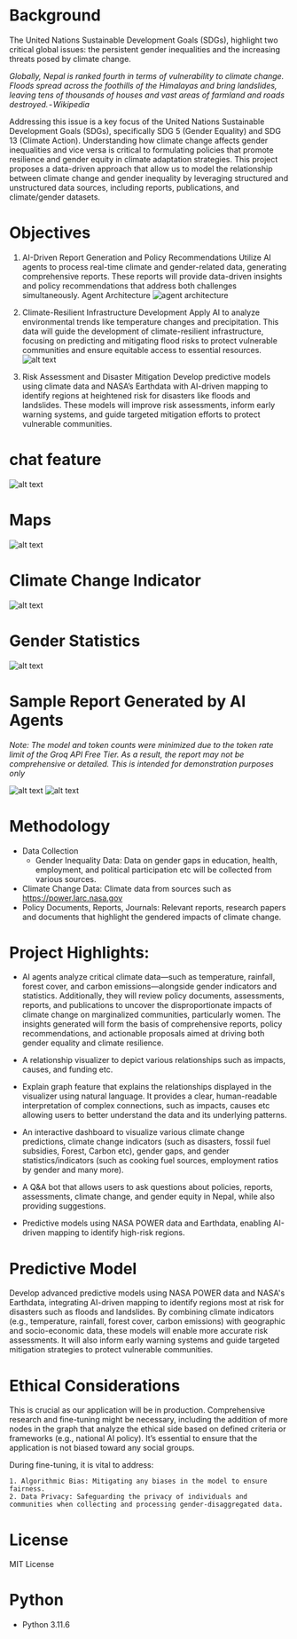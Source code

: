 # Background
The United Nations Sustainable Development Goals (SDGs), highlight two critical global issues: the persistent gender inequalities and the increasing threats posed by climate change. 

_Globally, Nepal is ranked fourth in terms of vulnerability to climate change. Floods spread across the foothills of the Himalayas and bring landslides, leaving tens of thousands of houses and vast areas of farmland and roads destroyed. - Wikipedia_

Addressing this issue is a key focus of the United Nations Sustainable Development Goals (SDGs), specifically SDG 5 (Gender Equality) and SDG 13 (Climate Action). Understanding how climate change affects gender inequalities and vice versa is critical to formulating policies that promote resilience and gender equity in climate adaptation strategies.
This project proposes a data-driven approach that allow us to model the relationship between climate change and gender inequality by leveraging structured and unstructured data sources, including reports, publications, and climate/gender datasets.

# Objectives

1. AI-Driven Report Generation and Policy Recommendations
Utilize AI agents to process real-time climate and gender-related data, generating comprehensive reports. These reports will provide data-driven insights and policy recommendations that address both challenges simultaneously.
    Agent Architecture
    ![agent architecture](screenshot/image-5.png)

2. Climate-Resilient Infrastructure Development
Apply AI to analyze environmental trends like temperature changes and precipitation. This data will guide the development of climate-resilient infrastructure, focusing on predicting and mitigating flood risks to protect vulnerable communities and ensure equitable access to essential resources.
    ![alt text](screenshot/image-2.png)

3. Risk Assessment and Disaster Mitigation
Develop predictive models using climate data and NASA’s Earthdata with AI-driven mapping to identify regions at heightened risk for disasters like floods and landslides. These models will improve risk assessments, inform early warning systems, and guide targeted mitigation efforts to protect vulnerable communities.


# chat feature
![alt text](screenshot/image.png)

# Maps
![alt text](screenshot/image-4.png)

# Climate Change Indicator
![alt text](screenshot/image-1.png)

# Gender Statistics
![alt text](screenshot/image-3.png)

# Sample Report Generated by AI Agents 
_Note: The model and token counts were minimized due to the token rate limit of the Groq API Free Tier. As a result, the report may not be comprehensive or detailed. This is intended for demonstration purposes only_

![alt text](screenshot/image-8.png)
![alt text](screenshot/image-7.png)

# Methodology
- Data Collection
    - Gender Inequality Data: Data on gender gaps in education, health, employment, and political participation etc will be collected from various sources. 
- Climate Change Data: Climate data from sources such as https://power.larc.nasa.gov   
- Policy Documents, Reports, Journals: Relevant reports, research papers and documents that highlight the gendered impacts of climate change.


# Project Highlights:
- AI agents analyze critical climate data—such as temperature, rainfall, forest cover, and carbon emissions—alongside gender indicators and statistics. Additionally, they will review policy documents, assessments, reports, and publications to uncover the disproportionate impacts of climate change on marginalized communities, particularly women. The insights generated will form the basis of comprehensive reports, policy recommendations, and actionable proposals aimed at driving both gender equality and climate resilience.

- A relationship visualizer to depict various relationships such as impacts, causes, and funding etc.

- Explain graph feature that explains the relationships displayed in the visualizer using natural language. It provides a clear, human-readable interpretation of complex connections, such as impacts, causes etc allowing users to better understand the data and its underlying patterns.

- An interactive dashboard to visualize various climate change predictions, climate change indicators (such as disasters, fossil fuel subsidies, Forest, Carbon etc), gender gaps, and gender statistics/indicators (such as cooking fuel sources, employment ratios by gender and many more).

- A Q&A bot that allows users to ask questions about policies, reports, assessments, climate change, and gender equity in Nepal, while also providing suggestions.

- Predictive models using NASA POWER data and Earthdata, enabling AI-driven mapping to identify high-risk regions.


# Predictive Model
Develop advanced predictive models using NASA POWER data and NASA's Earthdata, integrating AI-driven mapping to identify regions most at risk for disasters such as floods and landslides. By combining climate indicators (e.g., temperature, rainfall, forest cover, carbon emissions) with geographic and socio-economic data, these models will enable more accurate risk assessments. It will also inform early warning systems and guide targeted mitigation strategies to protect vulnerable communities.

# Ethical Considerations
This is crucial as our application will be in production. Comprehensive research and fine-tuning might be necessary, including the addition of more nodes in the graph that analyze the ethical side based on defined criteria or frameworks (e.g., national AI policy). It’s essential to ensure that the application is not biased toward any social groups.

During fine-tuning, it is vital to address:

    1. Algorithmic Bias: Mitigating any biases in the model to ensure fairness.
    2. Data Privacy: Safeguarding the privacy of individuals and communities when collecting and processing gender-disaggregated data.

# License
MIT License

# Python
- Python 3.11.6 

